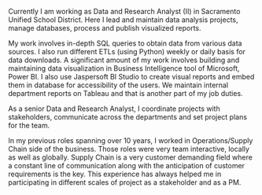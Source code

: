 Currently I am working as Data and Research Analyst (II) in Sacramento Unified School District. Here I lead and maintain data analysis projects, manage databases, process and publish visualized reports. 

My work involves in-depth SQL queries to obtain data from various data sources. I also run different ETLs (using Python) weekly or daily basis for data downloads. A significant amount of my work involves building and maintaining data visualization in Business Intelligence tool of Microsoft, Power BI. I also use Jaspersoft BI Studio to create visual reports and embed them in database for accessibility of the users. We maintain internal department reports on Tableau and that is another part of my job duties.

As a senior Data and Research Analyst, I coordinate projects with stakeholders, communicate across the departments and set project plans for the team.

In my previous roles spanning over 10 years, I worked in Operations/Supply Chain side of the business. Those roles were very team interactive, locally as well as globally. Supply Chain is a very customer demanding field where a constant line of communication along with the anticipation of customer requirements is the key. This experience has always helped me in participating in different scales of project as a stakeholder and as a PM. 

